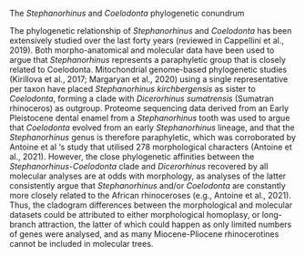 The *Stephanorhinus* and *Coelodonta* phylogenetic conundrum

The phylogenetic relationship of *Stephanorhinus* and *Coelodonta* has been extensively studied over the last forty years (reviewed in Cappellini et al., 2019). Both morpho-anatomical and molecular data have been used to argue that *Stephanorhinus* represents a paraphyletic group that is closely related to Coelodonta. Mitochondrial genome-based phylogenetic studies (Kirillova et al., 2017; Margaryan et al., 2020) using a single representative per taxon have placed *Stephanorhinus kirchbergensis* as sister to *Coelodonta*, forming a clade with *Dicerorhinus sumatrensis* (Sumatran rhinoceros) as outgroup. Proteome sequencing data derived from an Early Pleistocene dental enamel from a *Stephanorhinus* tooth was used to argue that *Coelodonta* evolved from an early *Stephanorhinus* lineage, and that the *Stephanorhinus* genus is therefore paraphyletic, which was corroborated by Antoine et al ‘s study that utilised 278 morphological characters (Antoine et al., 2021). However, the close phylogenetic affinities between the *Stephanorhinus-Coelodonta* clade and *Dicerorhinus* recovered by all molecular analyses are at odds with morphology, as analyses of the latter consistently argue that *Stephanorhinus* and/or *Coelodonta* are constantly more closely related to the African rhinoceroses (e.g., Antoine et al., 2021). Thus, the cladogram differences between the morphological and molecular datasets could be attributed to either morphological homoplasy, or long-branch attraction, the latter of which could happen as only limited numbers of genes were analysed, and as many Miocene-Pliocene rhinocerotines cannot be included in molecular trees.
